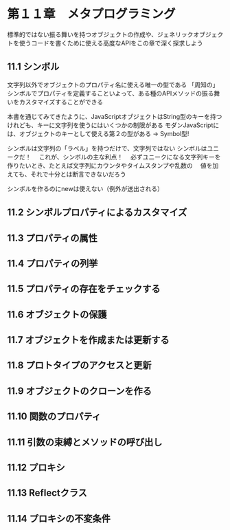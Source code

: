 # 第１１章　メタプログラミング

標準的ではない振る舞いを持つオブジェクトの作成や、ジェネリックオブジェクトを使うコードを書くために使える高度なAPIをこの章で深く探求しよう


## 11.1 シンボル
文字列以外でオブジェクトのプロパティ名に使える唯一の型である
「周知の」シンボルでプロパティを定義することいよって、ある種のAPIメソッドの振る舞いをカスタマイズすることができる

本書を通じてみてきたように、JavaScriptオブジェクトはString型のキーを持つ
けれども、キーに文字列を使うにはいくつかの制限がある
モダンJavaScriptには、オブジェクトのキーとして使える第２の型がある -> Symbol型!

シンボルは文字列の「ラベル」を持つだけで、文字列ではない
シンボルはユニークだ！
　これが、シンボルの主な利点！
　必ずユニークになる文字列キーを作りたいとき、たとえば文字列にカウンタやタイムスタンプや乱数の
　値を加えても、それで十分とは断言できないだろう

シンボルを作るのにnewは使えない（例外が送出される）


## 11.2 シンボルプロパティによるカスタマイズ
## 11.3 プロパティの属性
## 11.4 プロパティの列挙
## 11.5 プロパティの存在をチェックする
## 11.6 オブジェクトの保護
## 11.7 オブジェクトを作成または更新する
## 11.8 プロトタイプのアクセスと更新
## 11.9 オブジェクトのクローンを作る
## 11.10 関数のプロパティ
## 11.11 引数の束縛とメソッドの呼び出し
## 11.12 プロキシ
## 11.13 Reflectクラス
## 11.14 プロキシの不変条件

